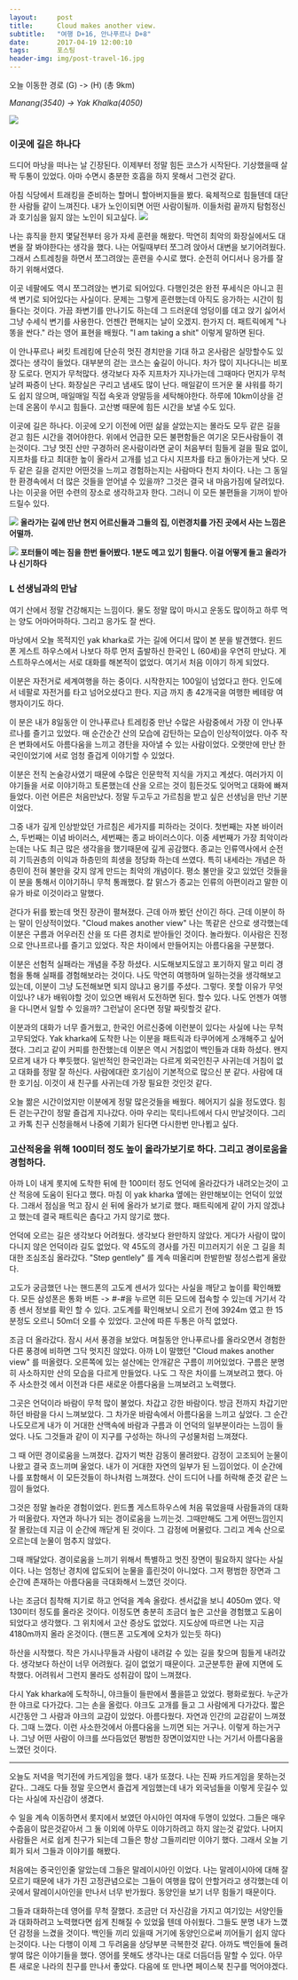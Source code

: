 ```yaml
---          
layout:	    post          
title: 	    Cloud makes another view.
subtitle:   "여행 D+16, 안나푸르나 D+8"          
date:       2017-04-19 12:00:10   
tags:       포스팅          
header-img: img/post-travel-16.jpg
---          
```

  
오늘 이동한 경로 (G) -> (H) (총 9km)  

*Manang(3540) -> Yak Khalka(4050)*

![](/img/170419-maps.png)

### 이곳에 길은 하나다

드디어 마낭을 떠나는 날 긴장된다. 이제부터 정말 힘든 코스가 시작돤다. 기상했을때 살짝 두통이 있었다. 아마 수면시 충분한 호흡을 하지 못해서 그런것 같다.

아침 식당에서 트래킹을 준비하는 할머니 할아버지들을 봤다. 육체적으로 힘들텐데 대단한 사람들 같이 느껴진다. 내가 노인이되면 어떤 사람이될까. 이들처럼 끝까지 탐험정신과 호기심을 잃지 않는 노인이 되고싶다.
![](/img/170419-old.jpg)

나는 휴직을 한지 몇달전부터 응가 자세 훈련을 해왔다. 막연히 최악의 화장실에서도 대변을 잘 봐야한다는 생각을 했다. 나는 어릴때부터 쪼그려 앉아서 대변을 보기어려웠다. 그래서 스트레칭을 하면서 쪼그려앉는 훈련을 수시로 했다. 순전히 어디서나 응가를 잘 하기 위해서였다.

이곳 네팔에도 역시 쪼그려앉는 변기로 되어있다. 다행인것은 완전 푸세식은 아니고 흰색 변기로 되어있다는 사실이다. 문제는 그렇게 훈련했는데 아직도 응가하는 시간이 힘들다는 것이다. 가끔 좌변기를 만나기도 하는데 그 드러운데 엉덩이를 데고 앉기 싫어서 그냥 수세식 변기를 사용한다. 언젠간 편해지는 날이 오겠지. 한가지 더. 패트릭에게 "나 똥을 싼다." 라는 영어 표현을 배웠다. "I am taking a shit" 이렇게 말하면 된다.

이 안나푸르나 써킷 트레킹에 단순히 멋진 경치만을 기대 하고 온사람은 실망할수도 있겠다는 생각이 들었다. 대부분의 걷는 코스는 숲길이 아니다. 차가 많이 지나다니는 비포장 도로다. 먼지가 무척많다. 생각보다 자주 지프차가 지나가는데 그때마다 먼지가 무척 날려 짜증이 난다. 화장실은 구리고 냄새도 많이 난다. 매일같이 뜨거운 물 샤워를 하기도 쉽지 않으며, 매일매일 직접 속옷과 양말등을 세탁해야한다. 하루에 10km이상을 걷는데 온몸이 쑤시고 힘들다. 고산병 때문에 힘든 시간을 보낼 수도 있다.

이곳에 길은 하나다. 이곳에 오기 이전에 어떤 삶을 살았는지는 몰라도 모두 같은 길을 걷고 힘든 시간을 겪어야한다. 위에서 언급한 모든 불편함들은 여기온 모든사람들이 겪는것이다. 그냥 멋진 산만 구경하러 온사람이라면 굳이 처음부터 힘들게 걸을 필요 없이, 지프차를 타고 최대한 높이 올라서 고개를 넘고 다시 지프차를 타고 돌아가는게 낫다. 모두 같은 길을 걷지만 어떤것을 느끼고 경험하는지는 사람마다 천지 차이다. 나는 그 동일한 환경속에서 더 많은 것들을 얻어낼 수 있을까? 그것은 결국 내 마음가짐에 달려있다. 나는 이곳을 어떤 수련의 장소로 생각하고자 한다. 그러니 이 모든 불편들을 기꺼이 받아드릴수 있다.

![](/img/170419-mthouse.jpg)
**올라가는 길에 만난 현지 어르신들과 그들의 집, 이런경치를 가진 곳에서 사는 느낌은 어떨까.**

![](/img/170419-poter.jpg)
**포터들이 메는 짐을 한번 들어봤다. 1분도 메고 있기 힘들다. 이걸 어떻게 들고 올라가나 신기하다**


### L 선생님과의 만남

여기 산에서 정말 건강해지는 느낌이다. 물도 정말 많이 마시고 운동도 많이하고 하루 먹는 양도 어마어마하다. 그리고 응가도 잘 싼다.

마낭에서 오늘 목적지인 yak kharka로 가는 길에 어디서 많이 본 분을 발견했다. 윈드폰 게스트 하우스에서 나보다 하루 먼저 출발하신 한국인 L (60세)을 우연히 만났다. 게스트하우스에서는 서로 대화를 해본적이 없었다. 여기서 처음 이야기 하게 되었다. 

이분은 자전거로 세계여행을 하는 중이다. 시작한지는 100일이 넘었다고 한다. 인도에서 네팔로 자전거를 타고 넘어오셨다고 한다. 지금 까지 총 42개국을 여행한 베테랑 여행자이기도 하다.

이 분은 내가 8일동안 이 안나푸르나 트레킹중 만난 수많은 사람중에서 가장 이 안나푸르나를 즐기고 있었다. 매 순간순간 산의 모습에 감탄하는 모습이 인상적이었다. 아주 작은 변화에서도 아름다움을 느끼고 경탄을 자아낼 수 있는 사람이었다. 오랫만에 만난 한국인이었기에 서로 엄청 즐겁게 이야기할 수 있었다.

이분은 전직 논술강사였기 때문에 수많은 인문학적 지식을 가지고 계셨다. 여러가지 이야기들을 서로 이야기하고 토론했는데 산을 오르는 것이 힘든것도 잊어먹고 대화에 빠져들었다. 이런 어른은 처음만났다. 정말 두고두고 가르침을 받고 싶은 선생님을 만난 기분이었다.

그중 내가 깊게 인상받았던 가르침은 세가지를 피하라는 것이다. 첫번째는 자본 바이러스, 두번째는 이념 바이러스, 세번째는 종교 바이러스이다. 이중 세번째가 가장 최악이라는데는 나도 최근 많은 생각을을 했기때문에 깊게 공감했다. 종교는 인류역사에서 순전히 기득권층의 이익과 하층민의 희생을 정당화 하는데 쓰였다. 특히 내세라는 개념은 하층민이 전혀 불만을 갖지 않게 만드는 최악의 개념이다. 평소 불만을 갖고 있었던 것들을 이 분을 통해서 이야기하니 무척 통쾌했다. 칼 맑스가 종교는 인류의 아편이라고 말한 이유가 바로 이것이라고 말했다.

걷다가 뒤를 봤는데 멋진 장관이 펼쳐졌다. 근데 아까 봤던 산이긴 하다. 근데 이분이 하는 말이 인상적이었다.
"Cloud makes another view" 나는 똑같은 산으로 생각했는데 이분은 구름과 어우러진 산을 또 다른 경치로 받아들인 것이다. 놀라웠다. 이사람은 진정으로 안나프르나를 즐기고 있었다. 작은 차이에서 만들어지는 아름다움을 구분했다.

이분은 선험적 실패라는 개념을 주장 하셨다. 시도해보지도않고 포기하지 말고 미리 경험을 통해 실패를 경험해보라는 것이다. 나도 막연히 여행하며 일하는것을 생각해보고 있는데, 이분이 그냥 도전해보면 되지 않냐고 용기를 주셨다. 그렇다. 못할 이유가 무엇이있나? 내가 배워야할 것이 있으면 배워서 도전하면 된다. 할수 있다. 나도 언젠가 여행을 다니면서 일할 수 있을까? 그런날이 온다면 정말 짜릿할것 같다.

이분과의 대화가 너무 즐거웠고, 한국인 어르신중에 이런분이 있다는 사실에 나는 무척 고무되었다. Yak kharka에 도착한 나는 이분을 패트릭과 타쿠어에게 소개해주고 싶어졌다. 그리고 같이 커피를 한잔했는데 이분은 역시 거침없이 백인들과 대화 하셨다. 왠지 모르게 내가 다 뿌듯했다. 일반적인 한국인과는 다르게 외국인친구 사귀는데 거침이 없고 대화를 정말 잘 하신다. 사람에대란 호기심이 기본적으로 많으신 분 같다. 사람에 대한 호기심. 이것이 새 친구를 사귀는데 가장 필요한 것인것 같다.

오늘 짦은 시간이었지만 이분에게 정말 많은것들을 배웠다. 헤어지기 싫을 정도였다. 힘든 걷는구간이 정말 즐겁게 지나갔다. 아마 우리는 묵티나트에서 다시 만날것이다. 그리고 카톡 친구 신청을해서 나중에 기회가 된다면 다시한번 만나뵙고 싶다.

### 고산적응을 위해 100미터 정도 높이 올라가보기로 하다. 그리고 경이로움을 경험하다.

아까 L이 내게 롯지에 도착한 뒤에 한 100미터 정도 언덕에 올라갔다가 내려오는것이 고산 적응에 도움이 된다고 했다. 마침 이 yak kharka 옆에는 완만해보이는 언덕이 있었다. 그래서 점심을 먹고 잠시 쉰 뒤에 올라가 보기로 했다. 패트릭에게 같이 가지 않겠냐고 했는데 결국 패트릭은 춥다고 가지 않기로 했다.

언덕에 오르는 길은 생각보다 어려웠다. 생각보다 완만하지 않았다. 게다가 사람이 많이 다니지 않은 언덕이라 길도 없었다. 약 45도의 경사를 가진 미끄러지기 쉬운 그 길을 최대한 조심조심 올라갔다. "Step gentlely" 를 계속 떠올리며 한발한발 정성스럽게 올랐다.

고도가 궁금했던 나는 핸드폰의 고도계 센서가 있다는 사실을 깨닫고 높이를 확인해봤다. 모든 삼성폰은 통화 버튼 -> *#-*#을 누르면 히든 모드에 접속할 수 있는데 거기서 각종 센서 정보를 확인 할 수 있다. 고도계를 확인해보니 오르기 전에 3924m 였고 한 15분정도 오르니 50m더 오를 수 있었다. 고산에 따른 두통은 아직 없었다.

조금 더 올라갔다. 잠시 서서 풍경을 보았다. 며칠동안 안나푸르나를 올라오면서 경험한 다른 풍경에 비하면 그닥 멋지진 않았다. 아까 L이 말했던 "Cloud makes another view" 를 떠올렸다. 오른쪽에 있는 설산에는 안개같은 구름이 끼어있었다. 구름은 분명히 사소하지만  산의 모습을 다르게 만들었다. 나도 그 작은 차이를 느껴보려고 했다. 아주 사소한것 에서 이전과 다른 새로운 아름다움을 느껴보려고 노력했다.

그곳은 언덕이라 바람이 무척 많이 불었다. 차갑고 강한 바람이다. 방금 전까지 차갑기만 하던 바람을 다시 느껴보았다. 그 차가운 바람속에서 아름다움을 느끼고 싶었다. 그 순간 나도모르게 내가 이 거대한 산맥속에 바람과 구름과 이 언덕의 일부분이라는 느낌이 들었다. 나도 그것들과 같이 이 지구를 구성하는 하나의 구성물처럼 느껴졌다.

그 때 어떤 경이로움을 느껴졌다. 갑자기 벅찬 감동이 몰려왔다. 감정이 고조되어 눈물이 나왔고 결국 흐느끼며 울었다. 내가 이 거대한 자연의 일부가 된 느낌이었다. 이 순간에 나를 포함해서 이 모든것들이 하나처럼 느껴졌다. 산이 드디어 나를 허락해 준것 같은 느낌이 들었다.

그것은 정말 놀라운 경험이었다. 윈드폴 게스트하우스에 처음 묶었을때 사람들과의 대화가 떠올랐다. 자연과 하나가 되는 경이로움을 느끼는것. 그때만해도 그게 어떤느낌인지 잘 몰랐는데 지금 이 순간에 깨닫게 된 것이다. 그 감정에 머물렀다. 그리고 계속 산으로 오르는데 눈물이 멈추지 않았다.

그때 깨달았다. 경이로움을 느끼기 위해서 특별하고 멋진 장면이 필요하지 않다는 사실이다. 나는 엄청난 경치에 압도되어 눈물을 흘린것이 아니었다. 그저 평범한 장면과 그 순간에 존재하는 아름다움을 극대화해서 느꼈던 것이다.

나는 조금더 침착해 지기로 하고 언덕을 계속 올랐다. 센서값을 보니 4050m 였다. 약 130미터 정도를 올라온 것이다. 이정도면 충분히 조금더 높은 고산을 경험했고 도움이 되었다고 생각했다. 그 위치에서 고산 증상도 없었다. 지도상에 따르면 나는 지금 4180m까지 올라 온것이다. (핸드폰 고도계에 오차가 있는듯 하다)

하산을 시작했다. 작은 가시나무들과 사람이 내려갈 수 있는 길을 찾으며 힘들게 내려갔다. 생각보다 하산이 너무 어려웠다. 길이 없었기 때문이다. 고군분투한 끝에 지면에 도착했다. 어려워서 그런지 몰라도 성취감이 많이 느껴졌다.

다시 Yak kharka에 도착하니, 야크들이 들판에서 풀을뜯고 았었다. 평화로웠다. 누군가 한 야크로 다가갔다. 그는 손을 올렀다. 야크도 고개를 들고 그 사람에게 다가갔다. 짧은 시간동안 그 사람과 야크의 교감이 있었다. 아름다웠다. 자연과 인간의 교감같이 느껴졌다. 그때 느꼈다. 이런 사소한것에서 아름다움을 느끼면 되는 거구나. 이렇게 하는거구나. 그냥 어떤 사람이 야크를 쓰다듬었던 평범한 장면이었지만 나는 거기서 아름다움을 느꼈던 것이다.

----

오늘도 저녁을 먹기전에 카드게임을 했다. 내가 또졌다. 나는 진짜 카드게임을 못하는것같다.. 그래도 다들 정말 웃으면서 즐겁게 게임했는데 내가 외국넘들을 이렇게 웃길수 있다는 사실에 자신감이 생겼다.

수 일을 계속 이동하면서 롯지에서 보였던 아시아인 여자애 두명이 있었다. 그들은 매우 수줍음이 많은것같아서 그 둘 이외에 아무도 이야기하려고 하지 않는것 같았다. 나머지 사람들은 서로 쉽게 친구가 되는데 그들은 항상 그들끼리만 이야기 했다. 그래서 오늘 기회가 되서 그들과 이야기를 해봤다.

처음에는 중국인인줄 알았는데 그들은 말레이시아인 이었다. 나는 말레이시아에 대해 잘 모르기 때문에 내가 가진 고정관념으로는 그들이 여행을 많이 안할거라고 생각했는데 이곳에서 말레이시아인을 만나서 너무 반가웠다. 동양인을 보기 너무 힘들기 때문이다.

그들과 대화하는데 영어를 무척 잘했다. 조금만 더 자신감을 가지고 여기있는 서양인들과 대화하려고 노력했다면 쉽게 친해질 수 있었읋 텐데 아쉬웠다. 그들도 분명 내가 느꼈던 감정을 느겼을 것이다. 백인들 끼리 있을때 거기에 동양인으로써 끼어들기 쉽지 않다는것이다. 나는 다행이 이제 그 두려움을 상당부분 극복한것 같다. 아까도 백인들에 둘려쌓여 많은 이야기들을 했다. 영어를 못해도 생각나는 대로 더듬더듬 말할 수 있다. 아무튼 새로운 나라의 친구를 만나서 좋았다. 다음에 또 만나면 페이스북 친구를 먹어야겠다.



